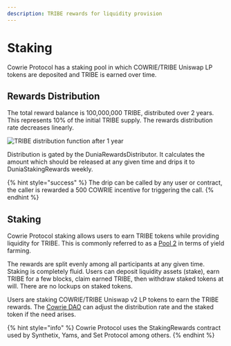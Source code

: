 ```yaml
---
description: TRIBE rewards for liquidity provision
---
```


# Staking

Cowrie Protocol has a staking pool in which COWRIE/TRIBE Uniswap LP tokens are deposited and TRIBE is earned over time.

## Rewards Distribution

The total reward balance is 100,000,000 TRIBE, distributed over 2 years. This represents 10% of the initial TRIBE supply. The rewards distribution rate decreases linearly.

![TRIBE distribution function after 1 year](../../.gitbook/assets/dunia-release.svg)

Distribution is gated by the DuniaRewardsDistributor. It calculates the amount which should be released at any given time and drips it to DuniaStakingRewards weekly.

{% hint style="success" %}
The drip can be called by any user or contract, the caller is rewarded a 500 COWRIE incentive for triggering the call.
{% endhint %}

## Staking

Cowrie Protocol staking allows users to earn TRIBE tokens while providing liquidity for TRIBE. This is commonly referred to as a [Pool 2](https://blog.chain.link/defi-yield-farming-explained/#:~:text=Pool%202%20refers%20to%20Yield,take%20profits%20on%20their%20yield.) in terms of yield farming. 

The rewards are split evenly among all participants at any given time. Staking is completely fluid. Users can deposit liquidity assets \(stake\), earn TRIBE for a few blocks, claim earned TRIBE, then withdraw staked tokens at will. There are no lockups on staked tokens.

Users are staking COWRIE/TRIBE Uniswap v2 LP tokens to earn the TRIBE rewards. The [Cowrie DAO](../../governance/cowrie-dao.md) can adjust the distribution rate and the staked token if the need arises.

{% hint style="info" %}
Cowrie Protocol uses the StakingRewards contract used by Synthetix, Yams, and Set Protocol among others.
{% endhint %}



